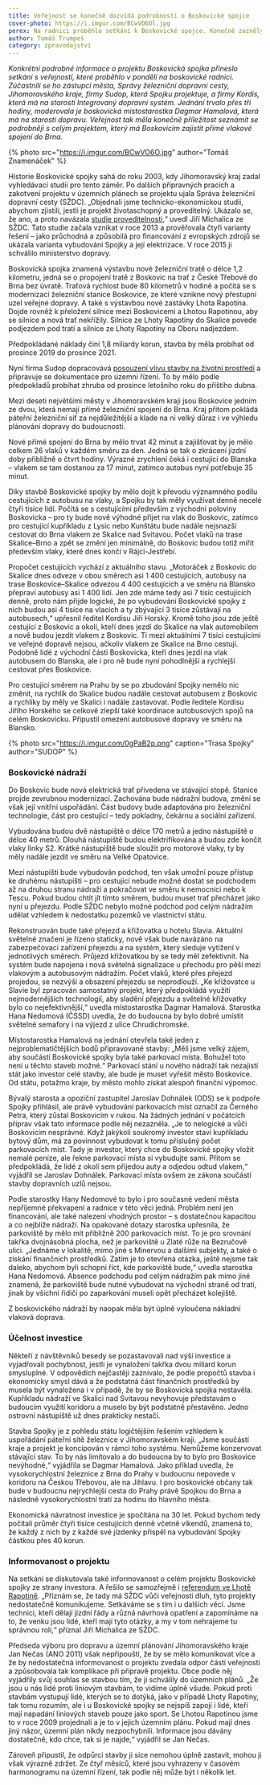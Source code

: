 ```yaml
---
title: Veřejnost se konečně dozvídá podrobnosti o Boskovické spojce
cover-photo: https://i.imgur.com/BCwVO6Ol.jpg
perex: Na radnici proběhlo setkání k Boskovické spojce. Konečně zazněly konkrétní informace o projektu, který má Boskovicím zajistit přímé vlakové spojení do Brna.
author: Tomáš Trumpeš
category: zpravodajství
---
```


*Konkrétní podrobné informace o projektu Boskovická spojka přineslo setkání s veřejností, které proběhlo v pondělí na boskovické radnici. Zúčastnili se ho zástupci města, Správy železniční dopravní cesty, Jihomoravského kraje, firmy Sudop, která Spojku projektuje, a firmy Kordis, která má na starosti Integrovaný dopravní systém. Jednání trvalo přes tři hodiny, moderovala je boskovická místostarostka Dagmar Hamalová, která má na starosti dopravu. Veřejnost tak měla konečně příležitost seznámit se podrobněji s celým projektem, který má Boskovicím zajistit přímé vlakové spojení do Brna.*

{% photo src="https://i.imgur.com/BCwVO6O.jpg" author="Tomáš Znamenáček" %}

Historie Boskovické spojky sahá do roku 2003, kdy Jihomoravský kraj zadal vyhledávací studii pro tento záměr. Po dalších přípravných pracích a zakotvení projektu v územních plánech se projektu ujala Správa železniční dopravní cesty (SŽDC). „Objednali jsme technicko-ekonomickou studii, abychom zjistili, jestli je projekt životaschopný a proveditelný. Ukázalo se, že ano, a proto navázala [studie proveditelnosti](http://data.ohlasy.info/2018/spojka-proveditelnost.pdf),“ uvedl Jiří Michalica ze SŽDC. Tato studie začala vznikat v roce 2013 a prověřovala čtyři varianty řešení – jako průchodná a způsobilá pro financování z evropských zdrojů se ukázala varianta vybudování Spojky a její elektrizace. V roce 2015 ji schválilo ministerstvo dopravy.

Boskovická spojka znamená výstavbu nové železniční tratě o délce 1,2 kilometru, jedná se o propojení tratě z Boskovic na trať z České Třebové do Brna bez úvratě. Traťová rychlost bude 80 kilometrů v hodině a počítá se s modernizací železniční stanice Boskovice, ze které vznikne nový přestupní uzel veřejné dopravy. A také s výstavbou nové zastávky Lhota Rapotina. Dojde rovněž k přeložení silnice mezi Boskovicemi a Lhotou Rapotinou, aby se silnice a nová trať nekřížily. Silnice ze Lhoty Rapotiny do Skalice povede podjezdem pod tratí a silnice ze Lhoty Rapotiny na Oboru nadjezdem.

Předpokládané náklady činí 1,8 miliardy korun, stavba by měla probíhat od prosince 2019 do prosince 2021.

Nyní firma Sudop dopracovává [posouzení vlivu stavby na životní prostředí](http://data.ohlasy.info/2018/spojka-eia.pdf) a připravuje se dokumentace pro územní řízení. To by mělo podle předpokladů probíhat zhruba od prosince letošního roku do příštího dubna.

Mezi deseti největšími městy v Jihomoravském kraji jsou Boskovice jedním ze dvou, která nemají přímé železniční spojení do Brna. Kraj přitom pokládá páteřní železniční síť za nejdůležitější a klade na ni velký důraz i ve výhledu plánování dopravy do budoucnosti.

Nové přímé spojení do Brna by mělo trvat 42 minut a zajišťovat by je mělo celkem 26 vlaků v každém směru za den. Jedná se tak o zkrácení jízdní doby přibližně o čtvrt hodiny. Výrazné zrychlení čeká i cestující do Blanska – vlakem se tam dostanou za 17 minut, zatímco autobus nyní potřebuje 35 minut.

Díky stavbě Boskovické spojky by mělo dojít k převodu významného podílu cestujících z autobusu na vlaky, a Spojku by tak měly využívat denně necelé čtyři tisíce lidí. Počítá se s cestujícími především z východní poloviny Boskovicka – pro ty bude nově výhodné přijet na vlak do Boskovic, zatímco pro cestující kupříkladu z Lysic nebo Kunštátu bude nadále nejsnazší cestovat do Brna vlakem ze Skalice nad Svitavou. Počet vlaků na trase Skalice–Brno a zpět se změní jen minimálně, do Boskovic budou totiž mířit především vlaky, které dnes končí v Rájci-Jestřebí.

Propočet cestujících vychází z aktuálního stavu. „Motoráček z Boskovic do Skalice dnes odveze v obou směrech asi 1 400 cestujících, autobusy na trase Boskovice–Skalice odvezou 4 400 cestujících a ve směru na Blansko přepraví autobusy asi 1 400 lidí. Jen zde máme tedy asi 7 tisíc cestujících denně, proto nám přijde logické, že po vybudování Boskovické spojky z nich budou asi 4 tisíce na vlacích a ty zbývající 3 tisíce zůstávají na autobusech,“ upřesnil ředitel Kordisu Jiří Horský. Kromě toho jsou zde ještě cestující z Boskovic a okolí, kteří dnes jezdí do Skalice na vlak automobilem a nově budou jezdit vlakem z Boskovic. Ti mezi aktuálními 7 tisíci cestujícími ve veřejné dopravě nejsou, ačkoliv vlakem ze Skalice na Brno cestují. Podobně lidé z východní části Boskovicka, kteří dnes jezdí na vlak autobusem do Blanska, ale i pro ně bude nyní pohodlnější a rychlejší cestovat přes Boskovice.

Pro cestující směrem na Prahu by se po zbudování Spojky nemělo nic změnit, na rychlík do Skalice budou nadále cestovat autobusem z Boskovic a rychlíky by měly ve Skalici i nadále zastavovat. Podle ředitele Kordisu Jiřího Horského se celkově zlepší také koordinace autobusových spojů na celém Boskovicku. Připustil omezení autobusové dopravy ve směru na Blansko.

{% photo src="https://i.imgur.com/0gPaB2p.png" caption="Trasa Spojky" author="SUDOP" %}

### Boskovické nádraží

Do Boskovic bude nová elektrická trať přivedena ve stávající stopě. Stanice projde zevrubnou modernizací. Zachována bude nádražní budova, změní se však její vnitřní uspořádání. Část budovy bude adaptována pro železniční technologie, část pro cestující – tedy pokladny, čekárnu a sociální zařízení.

Vybudována budou dvě nástupiště o délce 170 metrů a jedno nástupiště o délce 40 metrů. Dlouhá nástupiště budou elektrifikována a budou zde končit vlaky linky S2. Krátké nástupiště bude sloužit pro motorové vlaky, ty by měly nadále jezdit ve směru na Velké Opatovice. 

Mezi nástupišti bude vybudován podchod, ten však umožní pouze přístup ke druhému nástupišti – pro cestující nebude možné dostat se podchodem až na druhou stranu nádraží a pokračovat ve směru k nemocnici nebo k Tescu. Pokud budou chtít jít tímto směrem, budou muset trať přecházet jako nyní u přejezdu. Podle SŽDC nebylo možné podchod pod celým nádražím udělat vzhledem k nedostatku pozemků ve vlastnictví státu.

Rekonstruován bude také přejezd a křižovatka u hotelu Slavia. Aktuální světelné značení je řízeno staticky, nově však bude navázáno na zabezpečovací zařízení přejezdu a na systém, který sleduje vytížení v jednotlivých směrech. Průjezd křižovatkou by se tedy měl zefektivnit. Na systém bude napojena i nová světelná signalizace u přechodu pro pěší mezi vlakovým a autobusovým nádražím. Počet vlaků, které přes přejezd projedou, se nezvýší a obsazení přejezdu se neprodlouží. „Ke křižovatce u Slavie byl zpracován samostatný projekt, který předpokládá využití nejmodernějších technologií, aby sladění přejezdu a světelné křižovatky bylo co nejefektivnější,“ uvedla místostarostka Dagmar Hamalová. Starostka Hana Nedomová (ČSSD) uvedla, že do budoucna by bylo dobré umístit světelné semafory i na výjezd z ulice Chrudichromské.

Místostarostka Hamalová na jednání otevřela také jeden z nejproblematičtějších bodů připravované stavby: „Měli jsme velký zájem, aby součástí Boskovické spojky byla také parkovací místa. Bohužel toto není u těchto staveb možné.“ Parkovací stání u nového nádraží tak nezajistí stát jako investor celé stavby, ale bude je muset vyřešit město Boskovice. Od státu, potažmo kraje, by město mohlo získat alespoň finanční výpomoc.

Bývalý starosta a opoziční zastupitel Jaroslav Dohnálek (ODS) se k podpoře Spojky přihlásil, ale právě vybudování parkovacích míst označil za Černého Petra, který zůstal Boskovicím v rukou. Na žádných jednání v počátcích příprav však tato informace podle něj nezazněla. „Je to nelogické a vůči Boskovicím nesprávné. Když jakýkoli soukromý investor staví kupříkladu bytový dům, má za povinnost vybudovat k tomu příslušný počet parkovacích míst. Tady je investor, který chce do Boskovické spojky vložit nemalé peníze, ale řekne parkovací místa si vybudujte sami. Přitom se předpokládá, že lidé z okolí sem přijedou auty a odjedou odtud vlakem,“ vyjádřil se Jaroslav Dohnálek. Parkovací místa ovšem ze zákona součástí stavby dopravních uzlů nejsou.

Podle starostky Hany Nedomové to bylo i pro současné vedení města nepříjemné překvapení a radnice v této věci jedná. Problém není jen financování, ale také nalezení vhodných prostor – s dostatečnou kapacitou a co nejblíže nádraží. Na opakované dotazy starostka upřesnila, že parkoviště by mělo mít přibližně 200 parkovacích míst. To je pro srovnání takřka dvojnásobná plocha, než je parkoviště u Zlaté růže na Bezručově ulici. „Jednáme v lokalitě, mimo jiné s Minervou a dalšími subjekty, a také o získání finančních prostředků. Zatím je to otevřená otázka, ještě nejsme tak daleko, abychom byli schopni říct, kde parkoviště bude,“ uvedla starostka Hana Nedomová. Absence podchodu pod celým nádražím pak mimo jiné znamená, že parkoviště bude nutné vybudovat na východní straně od trati, jinak by všichni řidiči po zaparkování museli opět přecházet kolejiště.

Z boskovického nádraží by naopak měla být úplně vyloučena nákladní vlaková doprava.

### Účelnost investice

Někteří z návštěvníků besedy se pozastavovali nad výší investice a vyjadřovali pochybnost, jestli je vynaložení takřka dvou miliard korun smysluplné. V odpovědích nejčastěji zaznívalo, že podle propočtů stavba i ekonomicky smysl dává a že podstatná část finančních prostředků by musela být vynaložena i v případě, že by se Boskovická spojka nestavěla. Kupříkladu nádraží ve Skalici nad Svitavou nevyhovuje představám o budoucím využití koridoru a muselo by být podstatně přestavěno. Jedno ostrovní nástupiště už dnes prakticky nestačí.

Stavba Spojky je z pohledu státu logičtějším řešením vzhledem k uspořádání páteřní sítě železnice v Jihomoravském kraji. „Jsme součástí kraje a projekt je koncipován v rámci toho systému. Nemůžeme konzervovat stávající stav. To by nás limitovalo a do budoucna by to bylo pro Boskovice nevýhodné,“ vyjádřila se Dagmar Hamalová. Jako příklad uvedla, že vysokorychlostní železnice z Brna do Prahy v budoucnu nepovede v koridoru na Českou Třebovou, ale na Jihlavu. I pro boskovické občany tak bude v budoucnu nejrychlejší cesta do Prahy právě Spojkou do Brna a následně vysokorychlostní tratí za hodinu do hlavního města.

Ekonomická návratnost investice je spočítána na 30 let. Pokud bychom tedy počítali průměr čtyři tisíce cestujících denně včetně víkendů, znamená to, že každý z nich by z každé své jízdenky přispěl na vybudování Spojky částkou přes 40 korun.

### Informovanost o projektu

Na setkání se diskutovala také informovanost o celém projektu Boskovické spojky ze strany investora. A řešilo se samozřejmě i [referendum ve Lhotě Rapotině](http://www.ohlasy.info/clanky/2018/03/rozhovor-sedlak.html). „Přiznám se, že tady má SŽDC vůči veřejnosti dluh, tyto projekty nedostatečně komunikujeme. Setkáváme se s tím i u dalších věcí. Jsme technici, kteří dělají jízdní řády a různá návrhová opatření a zapomínáme na to, že venku jsou lidé, kteří mají tyto otázky, a my v tom nehrajeme tu správnou roli,“ přiznal Jiří Michalica ze SŽDC.

Předseda výboru pro dopravu a územní plánování Jihomoravského kraje Jan Nečas (ANO 2011) však nepřipouští, že by se mělo komunikovat více a že by nedostatečná informovanost o projektu zvedala odpor části veřejnosti a způsobovala tak komplikace při přípravě projektu. Obce podle něj vyjádřily svůj souhlas se stavbou tím, že ji schválily do územních plánů. „Že jsou u nás lidé proti liniovým stavbám, to vidíme úplně všude. Pokud proti stavbám vystupují lidé, kterých se to dotýká, jako v případě Lhoty Rapotiny, tak tomu rozumím, ale i u Boskovické spojky se nejspíš zapojí i lidé, kteří mají napadání liniových staveb pouze jako sport. Se Lhotou Rapotinou jsme to v roce 2009 projednali a je to v jejich územním plánu. Pokud mají dnes jiný názor, územní plán nikdy nezpochybnili. Informace jsou dávány dostatečně, kdo chce, tak si je najde,“ vyjádřil se Jan Nečas. 

Zároveň připustil, že odpůrci stavby ji sice nemohou úplně zastavit, mohou ji však výrazně zdržet. Ze čtyř měsíců, které jsou vyhrazeny v časovém harmonogramu na územní řízení, tak podle něj může být i několik let.
